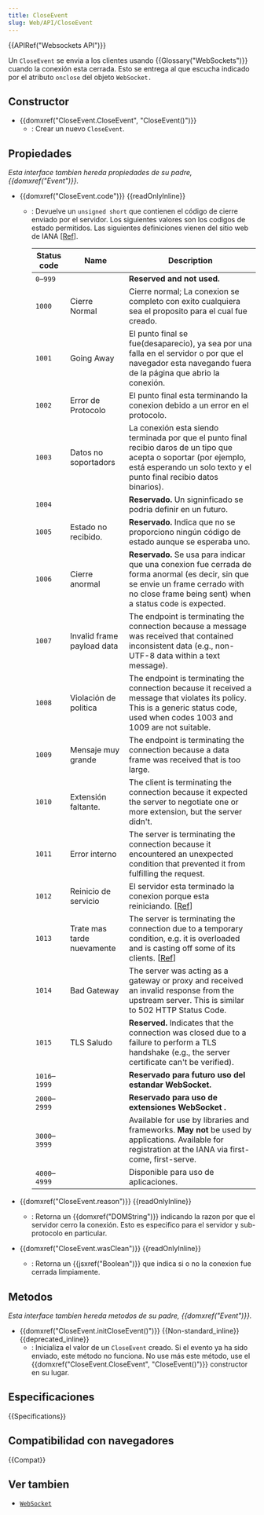 ```yaml
---
title: CloseEvent
slug: Web/API/CloseEvent
---
```


{{APIRef("Websockets API")}}

Un `CloseEvent` se envia a los clientes usando {{Glossary("WebSockets")}} cuando la conexión esta cerrada. Esto se entrega al que escucha indicado por el atributo `onclose` del objeto `WebSocket.`

## Constructor

- {{domxref("CloseEvent.CloseEvent", "CloseEvent()")}}
  - : Crear un nuevo `CloseEvent`.

## Propiedades

_Esta interface tambien hereda propiedades de su padre, {{domxref("Event")}}._

- {{domxref("CloseEvent.code")}} {{readOnlyInline}}

  - : Devuelve un `unsigned short` que contienen el código de cierre enviado por el servidor. Los siguientes valores son los codigos de estado permitidos. Las siguientes definiciones vienen del sitio web de IANA \[[Ref](https://www.iana.org/assignments/websocket/websocket.xml#close-code-number)].

    | Status code   | Name                       | Description                                                                                                                                                                                                     |
    | ------------- | -------------------------- | --------------------------------------------------------------------------------------------------------------------------------------------------------------------------------------------------------------- |
    | `0`–`999`     |                            | **Reserved and not used.**                                                                                                                                                                                      |
    | `1000`        | Cierre Normal              | Cierre normal; La conexion se completo con exito cualquiera sea el proposito para el cual fue creado.                                                                                                           |
    | `1001`        | Going Away                 | El punto final se fue(desaparecio), ya sea por una falla en el servidor o por que el navegador esta navegando fuera de la página que abrio la conexión.                                                         |
    | `1002`        | Error de Protocolo         | El punto final esta terminando la conexion debido a un error en el protocolo.                                                                                                                                   |
    | `1003`        | Datos no soportadors       | La conexión esta siendo terminada por que el punto final recibio daros de un tipo que acepta o soportar (por ejemplo, está esperando un solo texto y el punto final recibio datos binarios).                    |
    | `1004`        |                            | **Reservado.** Un signinficado se podria definir en un futuro.                                                                                                                                                  |
    | `1005`        | Estado no recibido.        | **Reservado.** Indica que no se proporciono ningún código de estado aunque se esperaba uno.                                                                                                                     |
    | `1006`        | Cierre anormal             | **Reservado.** Se usa para indicar que una conexion fue cerrada de forma anormal (es decir, sin que se envie un frame cerrado with no close frame being sent) when a status code is expected.                   |
    | `1007`        | Invalid frame payload data | The endpoint is terminating the connection because a message was received that contained inconsistent data (e.g., non-UTF-8 data within a text message).                                                        |
    | `1008`        | Violación de politica      | The endpoint is terminating the connection because it received a message that violates its policy. This is a generic status code, used when codes 1003 and 1009 are not suitable.                               |
    | `1009`        | Mensaje muy grande         | The endpoint is terminating the connection because a data frame was received that is too large.                                                                                                                 |
    | `1010`        | Extensión faltante.        | The client is terminating the connection because it expected the server to negotiate one or more extension, but the server didn't.                                                                              |
    | `1011`        | Error interno              | The server is terminating the connection because it encountered an unexpected condition that prevented it from fulfilling the request.                                                                          |
    | `1012`        | Reinicio de servicio       | El servidor esta terminado la conexion porque esta reiniciando. \[[Ref](https://www.ietf.org/mail-archive/web/hybi/current/msg09670.html)]                                                                      |
    | `1013`        | Trate mas tarde nuevamente | The server is terminating the connection due to a temporary condition, e.g. it is overloaded and is casting off some of its clients. \[[Ref](https://www.ietf.org/mail-archive/web/hybi/current/msg09670.html)] |
    | `1014`        | Bad Gateway                | The server was acting as a gateway or proxy and received an invalid response from the upstream server. This is similar to 502 HTTP Status Code.                                                                 |
    | `1015`        | TLS Saludo                 | **Reserved.** Indicates that the connection was closed due to a failure to perform a TLS handshake (e.g., the server certificate can't be verified).                                                            |
    | `1016`–`1999` |                            | **Reservado para futuro uso del estandar WebSocket.**                                                                                                                                                           |
    | `2000`–`2999` |                            | **Reservado para uso de extensiones WebSocket .**                                                                                                                                                               |
    | `3000`–`3999` |                            | Available for use by libraries and frameworks. **May not** be used by applications. Available for registration at the IANA via first-come, first-serve.                                                         |
    | `4000`–`4999` |                            | Disponible para uso de aplicaciones.                                                                                                                                                                            |

- {{domxref("CloseEvent.reason")}} {{readOnlyInline}}
  - : Retorna un {{domxref("DOMString")}} indicando la razon por que el servidor cerro la conexión. Esto es especifico para el servidor y sub-protocolo en particular.
- {{domxref("CloseEvent.wasClean")}} {{readOnlyInline}}
  - : Retorna un {{jsxref("Boolean")}} que indica si o no la conexion fue cerrada limpiamente.

## Metodos

_Esta interface tambien hereda metodos de su padre, {{domxref("Event")}}._

- {{domxref("CloseEvent.initCloseEvent()")}} {{Non-standard_inline}} {{deprecated_inline}}
  - : Inicializa el valor de un `CloseEvent` creado. Si el evento ya ha sido enviado, este método no funciona. No use más este método, use el {{domxref("CloseEvent.CloseEvent", "CloseEvent()")}} constructor en su lugar.

## Especificaciones

{{Specifications}}

## Compatibilidad con navegadores

{{Compat}}

## Ver tambien

- [`WebSocket`](/es/docs/Web/API/WebSocket)
